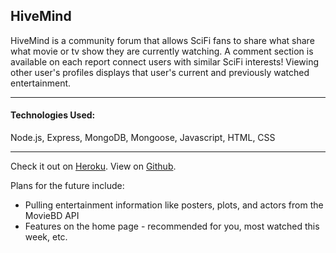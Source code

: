 HiveMind
-

HiveMind is a community forum that allows SciFi fans to share what share what movie or tv show they are currently watching. A comment section is available on each report connect users with similar SciFi interests! Viewing other user's profiles displays that user's current and previously watched entertainment. 

---

#### Technologies Used:
Node.js, Express, MongoDB, Mongoose, Javascript, HTML, CSS

---

Check it out on [Heroku](https://hive--mind.herokuapp.com/).
View on [Github](https://github.com/arghmatey/Hive-Mind).

Plans for the future include:

* Pulling entertainment information like posters, plots, and actors from the MovieBD API
* Features on the home page - recommended for you, most watched this week, etc.